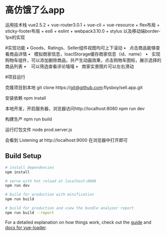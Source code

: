 # 高仿饿了么app
运用技术栈
vue2.5.2 + vue-router3.0.1 + vue-cli + vue-resource + flex布局 + sticky-footer布局 + es6 + eslint + webpack3.10.0 + stylus
以及移动端border-1px的实现

#实现功能
•    Goods、Ratings、Seller组件视图均可上下滚动
•    点击商品能够查看商品详情
•    模拟商家信息，loaclStorage缓存商家信息（id、name）
•    实现购物车组件，可以添加删除商品，并产生动画效果，点击购物车图标，展示选择的商品列表
•    可以筛选查看评论嘻嘻
•    商家实景图片可以左右滑动 

#项目运行

克隆项目到本地
git clone https://git@github.com:flysboy/sell.app.git

安装依赖
npm install

本地开发，开启服务器，浏览器访问http://localhost:8080
npm run dev

构建生产
npm run build

运行打包文件
node prod.server.js 

会看到 Listening at http://localhost:9000 在浏览器中打开即可

## Build Setup

``` bash
# install dependencies
npm install

# serve with hot reload at localhost:8080
npm run dev

# build for production with minification
npm run build

# build for production and view the bundle analyzer report
npm run build --report
```

For a detailed explanation on how things work, check out the [guide](http://vuejs-templates.github.io/webpack/) and [docs for vue-loader](http://vuejs.github.io/vue-loader).
